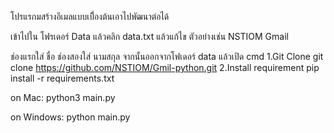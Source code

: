 โปรแรกมสร้างอีเมลแบบเบื่ิองต้นเอาไปพัฒนาต่อได้

เข้าไปใน โฟรเดอร์ Data แล้วคลิก data.txt
แล้วแก้ไข ตัวอย่างเช่น
NSTIOM
Gmail

ช่องแรกใส่ ชื่อ
ช่องสองใส่ นามสกุล
จากนั้นออกจากโฟเดอร์ data
แล้วเปิด cmd
1.Git Clone
git clone https://github.com/NSTIOM/Gmil-python.git
2.Install requirement
pip install -r requirements.txt

on Mac:
python3 main.py

on Windows:
python main.py
